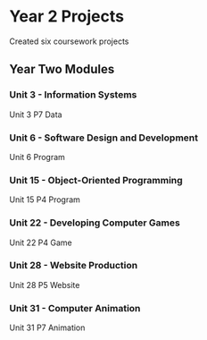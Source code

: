 # Year 2 Projects

Created six coursework projects

## Year Two Modules

### Unit 3 - Information Systems
Unit 3 P7 Data

### Unit 6 - Software Design and Development
Unit 6 Program

### Unit 15 - Object-Oriented Programming
Unit 15 P4 Program

### Unit 22 - Developing Computer Games
Unit 22 P4 Game

### Unit 28 - Website Production
Unit 28 P5 Website

### Unit 31 - Computer Animation
Unit 31 P7 Animation
